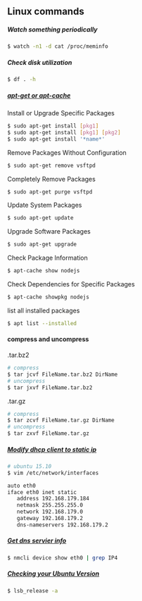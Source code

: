 Linux commands
--------------------------------------------
##### Watch something periodically
```sh
$ watch -n1 -d cat /proc/meminfo
```

##### Check disk utilization
```sh
$ df . -h
```

##### [apt-get or apt-cache](http://www.tecmint.com/useful-basic-commands-of-apt-get-and-apt-cache-for-package-management/)

Install or Upgrade Specific Packages
```sh
$ sudo apt-get install [pkg1]
$ sudo apt-get install [pkg1] [pkg2]
$ sudo apt-get install '*name*'
```
Remove Packages Without Configuration
```sh
$ sudo apt-get remove vsftpd
```

Completely Remove Packages
```sh
$ sudo apt-get purge vsftpd
```

Update System Packages
```sh
$ sudo apt-get update
```

Upgrade Software Packages
```sh
$ sudo apt-get upgrade
```

Check Package Information  
```sh
$ apt-cache show nodejs
```

Check Dependencies for Specific Packages
```sh
$ apt-cache showpkg nodejs
```

list all installed packages
```sh
$ apt list --installed
```

#### compress and uncompress ###

.tar.bz2
```sh
# compress
$ tar jcvf FileName.tar.bz2 DirName
# uncompress
$ tar jxvf FileName.tar.bz2
````

.tar.gz
```sh
# compress
$ tar zcvf FileName.tar.gz DirName
# uncompress
$ tar zxvf FileName.tar.gz
```

##### [Modify dhcp client to static ip](http://askubuntu.com/questions/470237/assigning-a-static-ip-to-ubuntu-server-14-04-lts)

```sh
# ubuntu 15.10
$ vim /etc/network/interfaces
```
```sh
auto eth0
iface eth0 inet static
   address 192.168.179.184
   netmask 255.255.255.0
   network 192.168.179.0
   gateway 192.168.179.2
   dns-nameservers 192.168.179.2
```
##### [Get dns servier info](http://askubuntu.com/questions/191563/how-to-view-the-dns-address-assigned-by-dhcp)
```sh
$ nmcli device show eth0 | grep IP4
```

##### [Checking your Ubuntu Version](https://help.ubuntu.com/community/CheckingYourUbuntuVersion)
```sh
$ lsb_release -a
```

